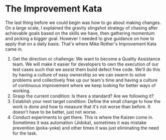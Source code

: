 # The Improvement Kata

The last thing before we could begin was how to go about making changes.  On a large scale, I explained the gravity slingshot strategy of chasing after achievable goals based on the skills we have, then gathering momentum and picking a bigger goal. However I needed to give guidance on how to apply that on a daily basis. That's where Mike Rother's Improvement Kata came in.

1. Get the direction or challenge: We want to become a Quality Assistance team. We will make it easier for developers to own the execution of our test cases such that we assist them build defect free code. We'll do this by having a culture of easy ownership so we can swarm to solve problems and collectively free up our team's time and having a culture of continuous improvement where we keep looking for better ways of working.
2. Grasp the current condition: Is there a standard? Are we following it?
3. Establish your next target condition: Define the small change to how the work is done and how to measure that it's not worse than before. It doesn't have to be better, just not worse.
4. Conduct experiments to get there. This is where the Kaizen come in. Sometimes it was automation (Jidoka), sometimes it was mistake prevention (poka-yoke) and other times it was just eliminating the need for the task.